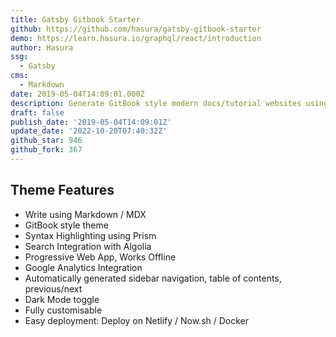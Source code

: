 ```yaml
---
title: Gatsby Gitbook Starter
github: https://github.com/hasura/gatsby-gitbook-starter
demo: https://learn.hasura.io/graphql/react/introduction
author: Hasura
ssg:
  - Gatsby
cms:
  - Markdown
date: 2019-05-04T14:09:01.000Z
description: Generate GitBook style modern docs/tutorial websites using Gatsby + MDX
draft: false
publish_date: '2019-05-04T14:09:01Z'
update_date: '2022-10-20T07:40:32Z'
github_star: 946
github_fork: 367
---
```

## Theme Features

- Write using Markdown / MDX
- GitBook style theme
- Syntax Highlighting using Prism
- Search Integration with Algolia
- Progressive Web App, Works Offline
- Google Analytics Integration
- Automatically generated sidebar navigation, table of contents, previous/next
- Dark Mode toggle
- Fully customisable
- Easy deployment: Deploy on Netlify / Now.sh / Docker
